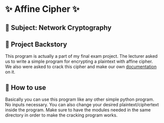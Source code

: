 # ✨ Affine Cipher ✨
## 📎 Subject: Network Cryptography
## 📖 Project Backstory
This program is actually a part of my final exam project. The lecturer asked us to write a simple program for encrypting a plaintext with affine cipher. We also were asked to crack this cipher and make our own [documentation](https://drive.google.com/file/d/1eJ0n9NELsnuXXV9H4clOYJj2oYttAbeD/view?usp=sharing) on it. 

## 📝 How to use
Basically you can use this program like any other simple python program. No inputs necessary. You can also change your desired plaintext/ciphertext inside the program. Make sure to have the modules needed in the same directory in order to make the cracking program works.

